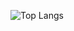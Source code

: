 ![Top Langs](https://github-readme-stats.vercel.app/api/top-langs/?username=seunome&layout=compact&theme=radical)
